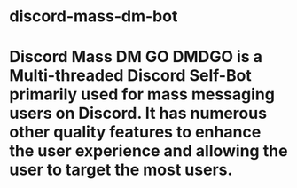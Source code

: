 # discord-mass-dm-bot
 # Discord Mass DM GO **DMDGO** is a Multi-threaded Discord Self-Bot primarily used for mass messaging users on Discord. It has numerous other quality features to enhance the user experience and allowing the user to target the most users. 
